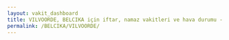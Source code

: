 ```yaml
---
layout: vakit_dashboard
title: VILVOORDE, BELCIKA için iftar, namaz vakitleri ve hava durumu - ilçe/eyalet seç
permalink: /BELCIKA/VILVOORDE/
---
```


<script type="text/javascript">
  var GLOBAL_COUNTRY = 'BELCIKA';
  var GLOBAL_CITY = 'VILVOORDE';
  var GLOBAL_STATE = '';
  var lat = 72;
  var lon = 21;
</script>
